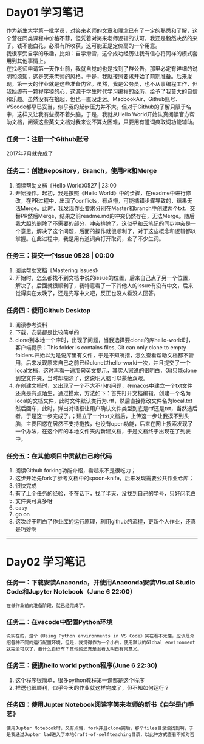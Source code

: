 # Day01 学习笔记

作为新生大学第一批学员，对笑来老师的文章和理念已有了一定的熟悉和了解，这个营在同类课程中价格不菲，但凭着对笑来老师逻辑的认可，我还是毅然决然的来了。钱不能白花，必须有所收获，这可能正是定价高的一个用意。    
我很享受自学的乐趣，比如：自学滑雪，这个成功经历让我有信心将同样的模式套用到其他事情上。    
在找老师申请第一天作业前，我就自觉的也是找到了群公告，那里必定有详细的说明和须知，这是笑来老师的风格。于是，我就按照要求开始了前期准备。后来发现，第一天的作业就是这些准备内容。虽然，我是公务员，也不从事编程工作，但我始终有一颗程序猿的心，这源于学生时代学习编程的经历，给予了我莫大的自信和乐趣。虽然没有在拾起，但也一直没走远。MacbookAir、Github账号、VScode都早已妥当，似乎我的起步压力并不大。但对于Github的了解只限于名字，这样又让我有些摸不着头脑，于是，我就从Hello World开始认真阅读官方帮助文档，阅读这些英文文档对我来说不算太困难，只要用有道词典取词功能辅助。    
### 任务一：注册一个Github账号
2017年7月就完成了
### 任务二：创建Repository，Branch，使用PR和Merge
1. 阅读帮助文档《Hello World》0527 | 23:00
2. 开始操作。起初，我是按照《Hello World》中的步骤，在readme中进行修改，在PR过程中，出现了conflicts，有点懵，可能搞错步骤导致的，结果无法Merge。此时，我发现作业要求分别在Master和branch中创建两个txt，交替PR然后Merge，结果之前readme.md的冲突仍然存在，无法Merge。随后我大胆的删除了不需要的部分，冲突排除了。这似乎和云笔记的同步冲突是一个意思。解决了这个问题，后面的操作就很顺利了，对于这些概念和逻辑都以掌握。在此过程中，我是用有道词典打开取词，查了不少生词。
### 任务三：提交一个issue 0528 | 00:00
1. 阅读帮助文档《Mastering Issues》
2. 开始时，怎么都找不到文档中说的issue的位置，后来自己点了另一个位置，解决了。后面就很顺利了，我特意看了一下其他人的issue有没有中文，后来觉得实在太晚了，还是先写中文吧，反正也没人看没人回答。
### 任务四：使用Github Desktop
1. 阅读参考资料
2. 下载，安装都是比较简单的
3. clone到本地一个库时，出现了问题，当我选择要clone的库hello-world时，客户端提示：This folder is contains files, Git can only clone to empty folders.开始以为是说库里有文件，于是不知所措，怎么查看帮助文档都不管用，后来发现原来自己之前已经clone过hello-world一次，并且提交了一个local文档，这时再看一遍那句英文提示，其实人家说的很明白，Git只能clone到空文件夹，当时却糊涂了，这说明大脑可以蒙蔽双眼。
4. 在创建文档时，又出现了一个不大不小的问题，在macos中建立一个txt文件还真是有点陌生，通过摸索，方法如下：首先打开文档编辑，创建一个名为local的文档文件，此时文件默认类行为.rtf，然后直接修改文件名为local.txt然后回车，此时，弹出对话框让用户确认文件类型到底是rtf还是txt，当然选后者，于是这一步完成了。；建立了一个txt文档后，上传这一步让我摸不到头脑，主要困惑在居然不支持拖拽，也没有open功能，后来在网上搜索发现了一个办法，在这个库的本地文件夹内新建文档，于是文档终于出现在了列表中。
### 任务五：在其他项⽬中贡献⾃⼰的代码
1. 阅读Github forking功能介绍，看起来不是很吃力；
2. 这步开始先fork了参考文档中的spoon-knife，后来发现需要公共作业仓库；
3. 很快完成
4. 有了上个任务的经验，不在话下，找了半天，没找到自己的学号，只好问老白
5. 文件夹可真多呀
6. easy
7. go on
8. 这次终于明白了作业库的运行原理，利用github的流程，更新个人作业，还真是巧妙啊
---

# Day02 学习笔记
### 任务一：下载安装Anaconda，并使用Anaconda安装Visual Studio Code和Jupyter Notebook（June 6 22:00）
    在做作业前的准备阶段，就已经完成了。
### 任务二：在vscode中配置Python环境
    说实在的，这个《Using Python environments in VS Code》实在看不太懂，应该是介绍各种不同的运行配置环境，但是，我觉得作为一个小白，使用默认的Global environment就完全可以了，要什么自行车？其他的还真是没看太明白有何意义。
### 任务三：便携hello world python程序(June 6 22:30)
1. 这个程序很简单，很多python教程第一课都是这个程序
2. 推送也很顺利，似乎今天的作业就这样完成了，但不知如何运行？

### 任务四：使用Jupter Notebook阅读李笑来老师的新书《自学是门手艺》
    使用Jupter Notebook时，又有点懵，fork并且clone完后，那个files目录没找到啊，于是我通过Jupter lad进入了本地Craft-of-selfteaching目录，以此种方式查看不知对否





